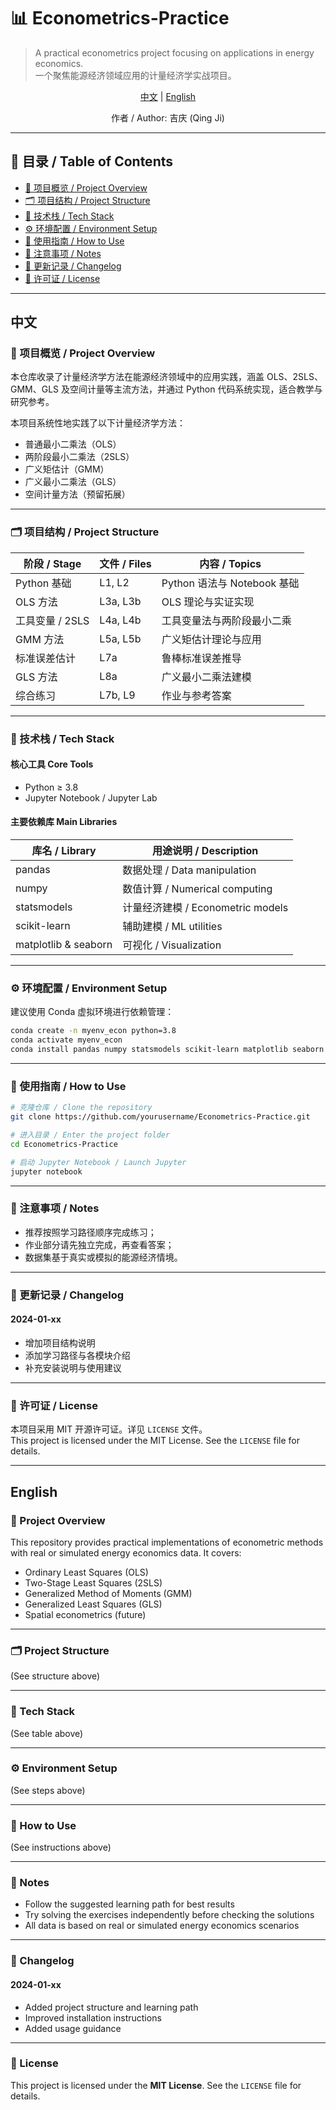 # 📊 Econometrics-Practice

> A practical econometrics project focusing on applications in energy economics.  
> 一个聚焦能源经济领域应用的计量经济学实战项目。

<p align="center">
    <a href="#中文">中文</a> | <a href="#english">English</a>
</p>

<p align="center">
    作者 / Author: 吉庆 (Qing Ji)
</p>

---

## 🧭 目录 / Table of Contents

- [📌 项目概览 / Project Overview](#项目概览--project-overview)
- [🗂 项目结构 / Project Structure](#项目结构--project-structure)
- [🧰 技术栈 / Tech Stack](#技术栈--tech-stack)
- [⚙️ 环境配置 / Environment Setup](#环境配置--environment-setup)
- [🚀 使用指南 / How to Use](#使用指南--how-to-use)
- [📌 注意事项 / Notes](#注意事项--notes)
- [📝 更新记录 / Changelog](#更新记录--changelog)
- [📄 许可证 / License](#许可证--license)

---

## 中文

### 📌 项目概览 / Project Overview

本仓库收录了计量经济学方法在能源经济领域中的应用实践，涵盖 OLS、2SLS、GMM、GLS 及空间计量等主流方法，并通过 Python 代码系统实现，适合教学与研究参考。

本项目系统性地实践了以下计量经济学方法：

- 普通最小二乘法（OLS）  
- 两阶段最小二乘法（2SLS）  
- 广义矩估计（GMM）  
- 广义最小二乘法（GLS）  
- 空间计量方法（预留拓展）

---

### 🗂 项目结构 / Project Structure

| 阶段 / Stage          | 文件 / Files             | 内容 / Topics                             |
|------------------------|--------------------------|--------------------------------------------|
| Python 基础            | L1, L2                   | Python 语法与 Notebook 基础                 |
| OLS 方法               | L3a, L3b                 | OLS 理论与实证实现                         |
| 工具变量 / 2SLS        | L4a, L4b                 | 工具变量法与两阶段最小二乘                 |
| GMM 方法               | L5a, L5b                 | 广义矩估计理论与应用                       |
| 标准误差估计           | L7a                      | 鲁棒标准误差推导                           |
| GLS 方法               | L8a                      | 广义最小二乘法建模                         |
| 综合练习               | L7b, L9                  | 作业与参考答案                             |

---

### 🧰 技术栈 / Tech Stack

#### 核心工具 Core Tools
- Python ≥ 3.8
- Jupyter Notebook / Jupyter Lab

#### 主要依赖库 Main Libraries

| 库名 / Library      | 用途说明 / Description            |
|---------------------|-----------------------------------|
| pandas              | 数据处理 / Data manipulation      |
| numpy               | 数值计算 / Numerical computing    |
| statsmodels         | 计量经济建模 / Econometric models |
| scikit-learn        | 辅助建模 / ML utilities           |
| matplotlib & seaborn| 可视化 / Visualization            |

---


### ⚙️ 环境配置 / Environment Setup

建议使用 Conda 虚拟环境进行依赖管理：

```bash
conda create -n myenv_econ python=3.8
conda activate myenv_econ
conda install pandas numpy statsmodels scikit-learn matplotlib seaborn jupyter
```

---

### 🚀 使用指南 / How to Use

```bash
# 克隆仓库 / Clone the repository
git clone https://github.com/yourusername/Econometrics-Practice.git

# 进入目录 / Enter the project folder
cd Econometrics-Practice

# 启动 Jupyter Notebook / Launch Jupyter
jupyter notebook
```

---

### 📌 注意事项 / Notes

- 推荐按照学习路径顺序完成练习；
- 作业部分请先独立完成，再查看答案；
- 数据集基于真实或模拟的能源经济情境。

---

### 📝 更新记录 / Changelog

#### 2024-01-xx
- 增加项目结构说明  
- 添加学习路径与各模块介绍  
- 补充安装说明与使用建议

---

### 📄 许可证 / License

本项目采用 MIT 开源许可证。详见 `LICENSE` 文件。  
This project is licensed under the MIT License. See the `LICENSE` file for details.

---

## English

### 📌 Project Overview

This repository provides practical implementations of econometric methods with real or simulated energy economics data. It covers:

- Ordinary Least Squares (OLS)  
- Two-Stage Least Squares (2SLS)  
- Generalized Method of Moments (GMM)  
- Generalized Least Squares (GLS)  
- Spatial econometrics (future)

---

### 🗂 Project Structure

(See structure above)

---

### 🧰 Tech Stack

(See table above)

---


### ⚙️ Environment Setup

(See steps above)

---

### 🚀 How to Use

(See instructions above)

---

### 📌 Notes

- Follow the suggested learning path for best results  
- Try solving the exercises independently before checking the solutions  
- All data is based on real or simulated energy economics scenarios

---

### 📝 Changelog

#### 2024-01-xx
- Added project structure and learning path  
- Improved installation instructions  
- Added usage guidance

---

### 📄 License

This project is licensed under the **MIT License**. See the `LICENSE` file for details.